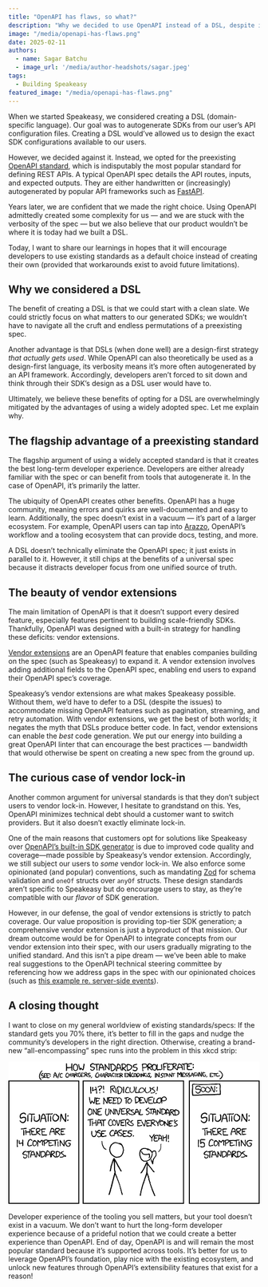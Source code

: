 ```yaml
---
title: "OpenAPI has flaws, so what?"
description: "Why we decided to use OpenAPI instead of a DSL, despite its flaws."
image: "/media/openapi-has-flaws.png"
date: 2025-02-11
authors:
  - name: Sagar Batchu
  - image_url: '/media/author-headshots/sagar.jpeg'
tags:
  - Building Speakeasy
featured_image: "/media/openapi-has-flaws.png"
---
```


When we started Speakeasy, we considered creating a DSL (domain-specific language). Our goal was to autogenerate SDKs from our user’s API configuration files. Creating a DSL would’ve allowed us to design the exact SDK configurations available to our users.

However, we decided against it. Instead, we opted for the preexisting [OpenAPI standard](https://swagger.io/specification/), which is indisputably the most popular standard for defining REST APIs. A typical OpenAPI spec details the API routes, inputs, and expected outputs. They are either handwritten or (increasingly) autogenerated by popular API frameworks such as [FastAPI](https://fastapi.tiangolo.com).

Years later, we are confident that we made the right choice. Using OpenAPI admittedly created some complexity for us — and we are stuck with the verbosity of the spec — but we also believe that our product wouldn’t be where it is today had we built a DSL.

Today, I want to share our learnings in hopes that it will encourage developers to use existing standards as a default choice instead of creating their own (provided that workarounds exist to avoid future limitations).

## Why we considered a DSL

The benefit of creating a DSL is that we could start with a clean slate. We could strictly focus on what matters to our generated SDKs; we wouldn’t have to navigate all the cruft and endless permutations of a preexisting spec. 

Another advantage is that DSLs (when done well) are a design-first strategy *that actually gets used*. While OpenAPI can also theoretically be used as a design-first language, its verbosity means it’s more often autogenerated by an API framework. Accordingly, developers aren’t forced to sit down and think through their SDK’s design as a DSL user would have to. 

Ultimately, we believe these benefits of opting for a DSL are overwhelmingly mitigated by the advantages of using a widely adopted spec. Let me explain why. 

## The flagship advantage of a preexisting standard

The flagship argument of using a widely accepted standard is that it creates the best long-term developer experience. Developers are either already familiar with the spec or can benefit from tools that autogenerate it. In the case of OpenAPI, it’s primarily the latter. 

The ubiquity of OpenAPI creates other benefits. OpenAPI has a huge community, meaning errors and quirks are well-documented and easy to learn. Additionally, the spec doesn’t exist in a vacuum — it’s part of a larger ecosystem. For example, OpenAPI users can tap into [Arazzo](https://www.openapis.org/arazzo), OpenAPI’s workflow and a tooling ecosystem that can provide docs, testing, and more. 

A DSL doesn’t technically eliminate the OpenAPI spec; it just exists in parallel to it. However, it still chips at the benefits of a universal spec because it distracts developer focus from one unified source of truth.

## The beauty of vendor extensions

The main limitation of OpenAPI is that it doesn’t support every desired feature, especially features pertinent to building scale-friendly SDKs. Thankfully, OpenAPI was designed with a built-in strategy for handling these deficits: vendor extensions.

[Vendor extensions](https://swagger.io/docs/specification/v3_0/openapi-extensions/) are an OpenAPI feature that enables companies building on the spec (such as Speakeasy) to expand it. A vendor extension involves adding additional fields to the OpenAPI spec, enabling end users to expand their OpenAPI spec’s coverage.

Speakeasy’s vendor extensions are what makes Speakeasy possible. Without them, we’d have to defer to a DSL (despite the issues) to accommodate missing OpenAPI features such as pagination, streaming, and retry automation. With vendor extensions, we get the best of both worlds; it negates the myth that DSLs produce better code. In fact, vendor extensions can enable the *best* code generation. We put our energy into building a great OpenAPI linter that can encourage the best practices — bandwidth that would otherwise be spent on creating a new spec from the ground up.

## The curious case of vendor lock-in

Another common argument for universal standards is that they don’t subject users to vendor lock-in. However, I hesitate to grandstand on this. Yes, OpenAPI minimizes technical debt should a customer want to switch providers. But it also doesn’t exactly eliminate lock-in.

One of the main reasons that customers opt for solutions like Speakeasy over [OpenAPI’s built-in SDK generator](https://github.com/OpenAPITools/openapi-generator) is due to improved code quality and coverage—made possible by Speakeasy’s vendor extension. Accordingly, we still subject our users to *some* vendor lock-in. We also enforce some opinionated (and popular) conventions, such as mandating [Zod](https://zod.dev) for schema validation and `oneOf` structs over `anyOf` structs. These design standards aren’t specific to Speakeasy but do encourage users to stay, as they’re compatible with our *flavor* of SDK generation.

However, in our defense, the goal of vendor extensions is strictly to patch coverage. Our value proposition is providing top-tier SDK generation; a comprehensive vendor extension is just a byproduct of that mission. Our dream outcome would be for OpenAPI to integrate concepts from our vendor extension into their spec, with our users gradually migrating to the unified standard. And this isn’t a pipe dream — we’ve been able to make real suggestions to the OpenAPI technical steering committee by referencing how we address gaps in the spec with our opinionated choices (such as [this example re. server-side events](https://github.com/OAI/OpenAPI-Specification/discussions/4171#discussioncomment-11348781)).

## A closing thought

I want to close on my general worldview of existing standards/specs: If the standard gets you 70% there, it’s better to fill in the gaps and nudge the community’s developers in the right direction. Otherwise, creating a brand-new “all-encompassing” spec runs into the problem in this xkcd strip: 

![XKCD standards comic](./assets/standards.png)

Developer experience of the tooling you sell matters, but your tool doesn’t exist in a vacuum. We don’t want to hurt the long-form developer experience because of a prideful notion that we could create a better experience than OpenAPI. End of day, OpenAPI is and will remain the most popular standard because it’s supported across tools. It’s better for us to leverage OpenAPI’s foundation, play nice with the existing ecosystem, and unlock new features through OpenAPI’s extensibility features that exist for a reason!